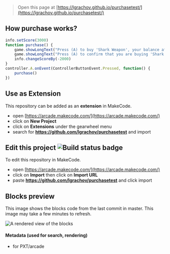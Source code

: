  


> Open this page at [https://lgrachov.github.io/purchasetest/](https://lgrachov.github.io/purchasetest/)

## How purchase works?

```ts
info.setScore(3000)
function purchase() {
    game.showLongText("Press (A) to buy 'Shark Weapon', your balance after that will be 1K", DialogLayout.Bottom)
    game.showLongText("Press (A) to confirm that you are buying 'Shark Weapon'", DialogLayout.Bottom)
    info.changeScoreBy(-2000)
}
controller.A.onEvent(ControllerButtonEvent.Pressed, function() {
    purchase()
})
```
## Use as Extension

This repository can be added as an **extension** in MakeCode.

* open [https://arcade.makecode.com/](https://arcade.makecode.com/)
* click on **New Project**
* click on **Extensions** under the gearwheel menu
* search for **https://github.com/lgrachov/purchasetest** and import

## Edit this project ![Build status badge](https://github.com/lgrachov/purchasetest/workflows/MakeCode/badge.svg)

To edit this repository in MakeCode.

* open [https://arcade.makecode.com/](https://arcade.makecode.com/)
* click on **Import** then click on **Import URL**
* paste **https://github.com/lgrachov/purchasetest** and click import

## Blocks preview

This image shows the blocks code from the last commit in master.
This image may take a few minutes to refresh.

![A rendered view of the blocks](https://github.com/lgrachov/purchasetest/raw/master/.github/makecode/blocks.png)

#### Metadata (used for search, rendering)

* for PXT/arcade
<script src="https://makecode.com/gh-pages-embed.js"></script><script>makeCodeRender("{{ site.makecode.home_url }}", "{{ site.github.owner_name }}/{{ site.github.repository_name }}");</script>
